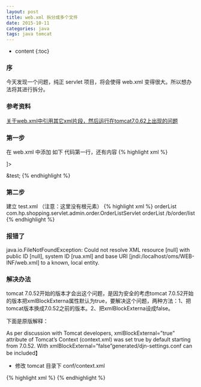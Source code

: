 ```yaml
---
layout: post
title: web.xml 拆分成多个文件
date: 2015-10-11
categories: java
tags: java tomcat
---
```


* content
{:toc}

### 序
今天发现一个问题，纯正 servlet 项目，将会使得 web.xml 变得很大。所以想办法将其进行拆分。

### 参考资料
[关于web.xml中引用其它xml片段，然后运行在tomcat7.0.62上出现的问题](http://blog.csdn.net/elong490/article/details/46379725)

### 第一步
在 web.xml 中添加 如下 代码第一行，还有内容
{% highlight xml %}
<!DOCTYPE web-app
        [<!ENTITY test SYSTEM  "test.xml">]>
<web-app xmlns:xsi="http://www.w3.org/2001/XMLSchema-instance"
         xmlns="http://xmlns.jcp.org/xml/ns/javaee"
         xsi:schemaLocation="http://xmlns.jcp.org/xml/ns/javaee http://xmlns.jcp.org/xml/ns/javaee/web-app_3_1.xsd"
         version="3.1">
&test;
</web-app>
{% endhighlight %}

### 第二步 
建立 test.xml （注意：这里没有根元素） 
{% highlight xml %}
<servlet>
    <servlet-name>orderList</servlet-name>
    <servlet-class>com.hp.shopping.servlet.admin.order.OrderListServlet</servlet-class>
</servlet>
<servlet-mapping>
    <servlet-name>orderList</servlet-name>
    <url-pattern>/b/order/list</url-pattern>
</servlet-mapping>
{% endhighlight %}

### 报错了
java.io.FileNotFoundException: Could not resolve XML resource [null] with public ID [null], system ID [rua.xml] and base URI [jndi:/localhost/oms/WEB-INF/web.xml] to a known, local entity.

### 解决办法
tomcat 7.0.52开始的版本才会出这个问题，是因为安全的考虑tomcat 7.0.52开始的版本把xmlBlockExterna属性默认为true，要解决这个问题，两种方法：1、把tomcat版本换成7.0.52之前的版本。2、把xmlBlockExterna设成false。
 
下面是原版解释：
 
As per discussion with Tomcat developers, xmlBlockExternal=”true” attribute of Tomcat’s Context (context.xml) was set true by default starting from 7.0.52. With xmlBlockExternal=”false”generated/djn-settings.conf can be included】
 
- 修改 tomcat 目录下 conf/context.xml

{% highlight xml %}
    <Context  xmlBlockExternal="false">
{% endhighlight %}